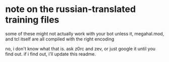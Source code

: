 # note on the russian-translated training files

some of these might not actually work with your bot unless it, megahal.mod, and tcl itself are all compiled with the right encoding

no, i don't know what that is. ask z0rc and zev, or just google it until you find out. if i find out, i'll update this readme.